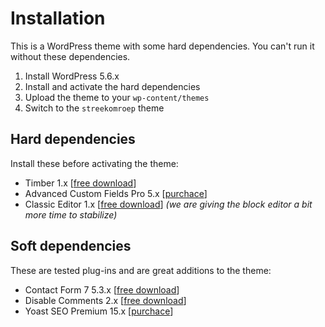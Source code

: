# Installation
This is a WordPress theme with some hard dependencies. You can't run it without these dependencies.

1. Install WordPress 5.6.x
2. Install and activate the hard dependencies
3. Upload the theme to your `wp-content/themes`
4. Switch to the `streekomroep` theme

## Hard dependencies
Install these before activating the theme:
- Timber 1.x [[free download](https://wordpress.org/plugins/timber-library/)]
- Advanced Custom Fields Pro 5.x [[purchace](https://www.advancedcustomfields.com/pro/)]
- Classic Editor 1.x [[free download](https://wordpress.org/plugins/classic-editor/)] _(we are giving the block editor a bit more time to stabilize)_

## Soft dependencies
These are tested plug-ins and are great additions to the theme:
- Contact Form 7 5.3.x [[free download](https://wordpress.org/plugins/contact-form-7/)]
- Disable Comments 2.x [[free download](https://wordpress.org/plugins/disable-comments/)]
- Yoast SEO Premium 15.x [[purchace](https://yoast.com/wordpress/plugins/seo/)]

